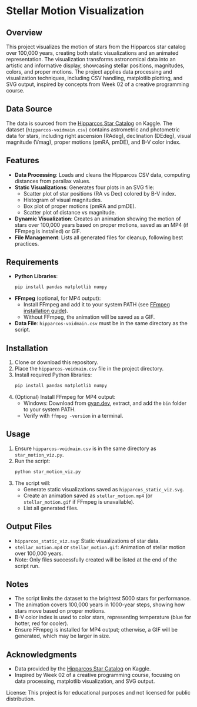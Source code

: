 # Stellar Motion Visualization

## Overview
This project visualizes the motion of stars from the Hipparcos star catalog over 100,000 years, creating both static visualizations and an animated representation. The visualization transforms astronomical data into an artistic and informative display, showcasing stellar positions, magnitudes, colors, and proper motions. The project applies data processing and visualization techniques, including CSV handling, matplotlib plotting, and SVG output, inspired by concepts from Week 02 of a creative programming course.

## Data Source
The data is sourced from the [Hipparcos Star Catalog](https://www.kaggle.com/datasets/konivat/hipparcos-star-catalog/data) on Kaggle. The dataset (`hipparcos-voidmain.csv`) contains astrometric and photometric data for stars, including right ascension (RAdeg), declination (DEdeg), visual magnitude (Vmag), proper motions (pmRA, pmDE), and B-V color index.

## Features
- **Data Processing**: Loads and cleans the Hipparcos CSV data, computing distances from parallax values.
- **Static Visualizations**: Generates four plots in an SVG file:
  - Scatter plot of star positions (RA vs Dec) colored by B-V index.
  - Histogram of visual magnitudes.
  - Box plot of proper motions (pmRA and pmDE).
  - Scatter plot of distance vs magnitude.
- **Dynamic Visualization**: Creates an animation showing the motion of stars over 100,000 years based on proper motions, saved as an MP4 (if FFmpeg is installed) or GIF.
- **File Management**: Lists all generated files for cleanup, following best practices.

## Requirements
- **Python Libraries**:
  ```bash
  pip install pandas matplotlib numpy
  ```
- **FFmpeg** (optional, for MP4 output):
  - Install FFmpeg and add it to your system PATH (see [FFmpeg installation guide](https://ffmpeg.org/download.html)).
  - Without FFmpeg, the animation will be saved as a GIF.
- **Data File**: `hipparcos-voidmain.csv` must be in the same directory as the script.

## Installation
1. Clone or download this repository.
2. Place the `hipparcos-voidmain.csv` file in the project directory.
3. Install required Python libraries:
   ```bash
   pip install pandas matplotlib numpy
   ```
4. (Optional) Install FFmpeg for MP4 output:
   - Windows: Download from [gyan.dev](https://github.com/GyanD/codexffmpeg/releases), extract, and add the `bin` folder to your system PATH.
   - Verify with `ffmpeg -version` in a terminal.

## Usage
1. Ensure `hipparcos-voidmain.csv` is in the same directory as `star_motion_viz.py`.
2. Run the script:
   ```bash
   python star_motion_viz.py
   ```
3. The script will:
   - Generate static visualizations saved as `hipparcos_static_viz.svg`.
   - Create an animation saved as `stellar_motion.mp4` (or `stellar_motion.gif` if FFmpeg is unavailable).
   - List all generated files.

## Output Files
- `hipparcos_static_viz.svg`: Static visualizations of star data.
- `stellar_motion.mp4` or `stellar_motion.gif`: Animation of stellar motion over 100,000 years.
- Note: Only files successfully created will be listed at the end of the script run.

## Notes
- The script limits the dataset to the brightest 5000 stars for performance.
- The animation covers 100,000 years in 1000-year steps, showing how stars move based on proper motions.
- B-V color index is used to color stars, representing temperature (blue for hotter, red for cooler).
- Ensure FFmpeg is installed for MP4 output; otherwise, a GIF will be generated, which may be larger in size.

## Acknowledgments
- Data provided by the [Hipparcos Star Catalog](https://www.kaggle.com/datasets/konivat/hipparcos-star-catalog/data) on Kaggle.
- Inspired by Week 02 of a creative programming course, focusing on data processing, matplotlib visualization, and SVG output.

License: This project is for educational purposes and not licensed for public distribution.